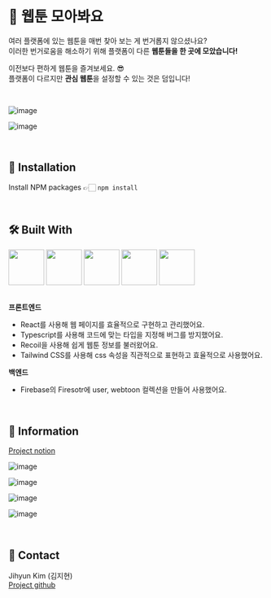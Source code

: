 # 💌 웹툰 모아봐요
여러 플랫폼에 있는 웹툰을 매번 찾아 보는 게 번거롭지 않으셨나요?  
이러한 번거로움을 해소하기 위해 플랫폼이 다른 **웹툰들을 한 곳에 모았습니다!**

이전보다 편하게 웹툰을 즐겨보세요. 😎  
플랫폼이 다르지만 **관심 웹툰**을 설정할 수 있는 것은 덤입니다!

<br>   
   
![image](https://user-images.githubusercontent.com/105628384/225852316-ba18420d-5cd3-48c1-8016-23835f12e4b6.png)

![image](https://user-images.githubusercontent.com/105628384/225853302-0b10ca3e-d9d4-46af-9ab7-07cd62ec5d89.png)

<br>   
   
## 📢 Installation
Install NPM packages 👉🏻 `npm install`

<br>   
   
## 🛠 Built With
<div style="margin-bottom: 30px;">
<img src="https://user-images.githubusercontent.com/105628384/225855567-c81d773f-9d06-4688-91f2-9e03f64e4016.png" width="70" height="70"/>
<img src="https://user-images.githubusercontent.com/105628384/225856372-91e7d9de-759f-4b0c-84db-c6a8292395f1.png" width="70" height="70"/>
<img src="https://user-images.githubusercontent.com/105628384/225856176-7f7019a2-1db6-4847-a53e-ebcaf1b5a15b.png" width="70" height="70"/>
<img src="https://user-images.githubusercontent.com/105628384/225856447-708d2036-ceb8-4cde-8bb4-530e696661f8.png" width="70" height="70"/>
<img src="https://user-images.githubusercontent.com/105628384/225857167-b3fe1e48-948b-4f5f-8b6d-d246f2a23da4.png" width="70" height="70"/>
</div>

**프론트엔드**
- React를 사용해 웹 페이지를 효율적으로 구현하고 관리했어요.
- Typescript를 사용해 코드에 맞는 타입을 지정해 버그를 방지했어요.
- Recoil을 사용해 쉽게 웹툰 정보를 불러왔어요.
- Tailwind CSS를 사용해 css 속성을 직관적으로 표현하고 효율적으로 사용했어요.

 **백엔드**
- Firebase의 Firesotr에 user, webtoon 컬렉션을 만들어 사용했어요.

<br>   
   
## 📑 Information
[Project notion](https://statuesque-room-ee4.notion.site/2-4-2dcd76a3943a4e6587f84a19cedd56f9)

![image](https://user-images.githubusercontent.com/105628384/225850193-5612614a-74a3-4b99-ac15-9b03a02daf0c.png)

![image](https://user-images.githubusercontent.com/105628384/225850610-d528a74d-4843-4d21-81b2-8766f89674b6.png)

![image](https://user-images.githubusercontent.com/105628384/225851638-db536803-b0e7-44f7-8a6a-249340837172.png)

![image](https://user-images.githubusercontent.com/105628384/225851722-ed6aa8af-9251-4d79-a860-3357fe8a2962.png)

<br>   
   
## 🌱 Contact
Jihyun Kim (김지현)  
[Project github](https://github.com/JHni2/collect-webtoons)
